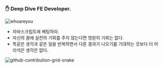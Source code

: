  ### ✋ Deep Dive FE Developer. 

![whoareyou](https://github.com/ivanselah/ivanselah/assets/78192018/b6ae0a0f-cc06-4222-8ea8-d8e11a2a35b1)

- 자바스크립트에 베팅하라.
- 자신의 꿈에 실천의 기회를 주지 않는다면 영원히 기회는 없다.
- 똑같은 생각과 같은 일을 반복하면서 다른 결과가 나오기를 기대하는 것보다 더 어리석은 생각은 없다.

![github-contribution-grid-snake](https://user-images.githubusercontent.com/89845641/218791674-c52db856-24d2-429f-8867-170c365730d1.svg)
